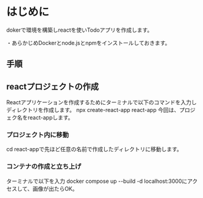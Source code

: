 # はじめに
dokerで環境を構築しreactを使いTodoアプリを作成します。

・あらかじめDockerとnode.jsとnpmをインストールしておきます。

## 手順
## reactプロジェクトの作成
Reactアプリケーションを作成するためにターミナルで以下のコマンドを入力しディレクトリを作成します。
npx create-react-app react-app
今回は、プロジェク名をreact-appします。

### プロジェクト内に移動

cd react-appで先ほど任意の名前で作成したディレクトリに移動します。

### コンテナの作成と立ち上げ

ターミナルで以下を入力
docker compose up --build -d
localhost:3000にアクセスして、画像が出たらOK。
